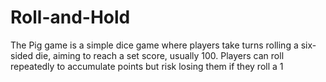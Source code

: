 # Roll-and-Hold
The Pig game is a simple dice game where players take turns rolling a six-sided die, aiming to reach a set score, usually 100. Players can roll repeatedly to accumulate points but risk losing them if they roll a 1
